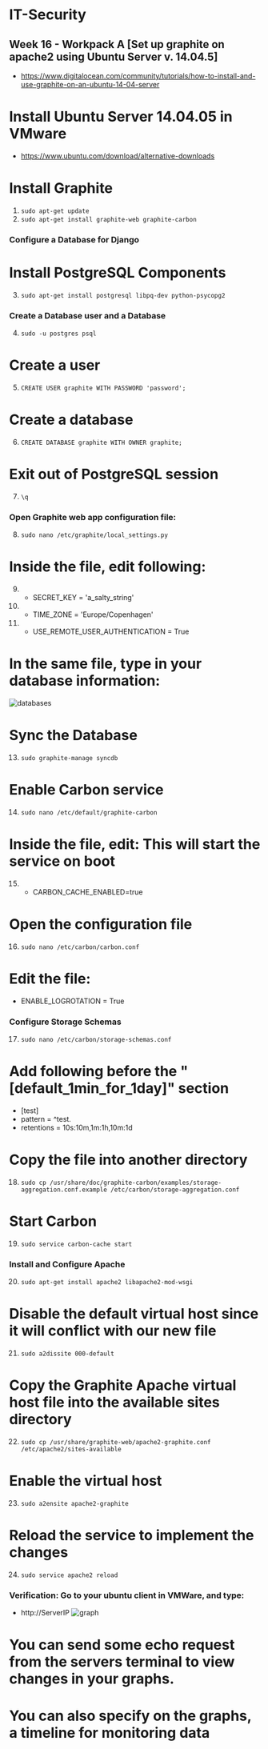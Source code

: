 # IT-Security

## Week 16 - Workpack A [Set up graphite on apache2 using Ubuntu Server v. 14.04.5]
* https://www.digitalocean.com/community/tutorials/how-to-install-and-use-graphite-on-an-ubuntu-14-04-server

# Install Ubuntu Server 14.04.05 in VMware
* https://www.ubuntu.com/download/alternative-downloads
# Install Graphite
1) `sudo apt-get update`
2) `sudo apt-get install graphite-web graphite-carbon`

### Configure a Database for Django
# Install PostgreSQL Components
3) `sudo apt-get install postgresql libpq-dev python-psycopg2`

### Create a Database user and a Database

4) `sudo -u postgres psql`

# Create a user
5) `CREATE USER graphite WITH PASSWORD 'password';`
# Create a database
6) `CREATE DATABASE graphite WITH OWNER graphite;`
# Exit out of PostgreSQL session
7) `\q`

### Open Graphite web app configuration file:
8) `sudo nano /etc/graphite/local_settings.py`

# Inside the file, edit following:
9) * SECRET_KEY = 'a_salty_string'
10) * TIME_ZONE = 'Europe/Copenhagen'
11) * USE_REMOTE_USER_AUTHENTICATION = True

# In the same file, type in your database information:
![databases](https://cloud.githubusercontent.com/assets/23449056/25485387/0db0b204-2b5e-11e7-87a3-ac050c493ed3.PNG)
# Sync the Database
13) `sudo graphite-manage syncdb`

# Enable Carbon service
14) `sudo nano /etc/default/graphite-carbon`

# Inside the file, edit: This will start the service on boot
15) * CARBON_CACHE_ENABLED=true

# Open the configuration file
16) `sudo nano /etc/carbon/carbon.conf`

# Edit the file:
* ENABLE_LOGROTATION = True

### Configure Storage Schemas
17) `sudo nano /etc/carbon/storage-schemas.conf`

# Add following before the "[default_1min_for_1day]" section
* [test]
* pattern = ^test\.
* retentions = 10s:10m,1m:1h,10m:1d

# Copy the file into another directory
18) `sudo cp /usr/share/doc/graphite-carbon/examples/storage-aggregation.conf.example /etc/carbon/storage-aggregation.conf`

# Start Carbon
19) `sudo service carbon-cache start`

### Install and Configure Apache
20) `sudo apt-get install apache2 libapache2-mod-wsgi`
# Disable the default virtual host since it will conflict with our new file
21) `sudo a2dissite 000-default`
# Copy the Graphite Apache virtual host file into the available sites directory
22) `sudo cp /usr/share/graphite-web/apache2-graphite.conf /etc/apache2/sites-available`
# Enable the virtual host
23) `sudo a2ensite apache2-graphite`
# Reload the service to implement the changes
24) `sudo service apache2 reload`


### Verification: Go to your ubuntu client in VMWare, and type:
* http://ServerIP
![graph](https://cloud.githubusercontent.com/assets/23449056/25485381/08cc03ce-2b5e-11e7-887f-a3ace23e0009.PNG)



# You can send some echo request from the servers terminal to view changes in your graphs.
# You can also specify on the graphs, a timeline for monitoring data

